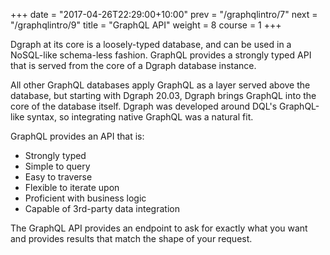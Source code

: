+++
date = "2017-04-26T22:29:00+10:00"
prev = "/graphqlintro/7"
next = "/graphqlintro/9"
title = "GraphQL API"
weight = 8
course = 1
+++

Dgraph at its core is a loosely-typed database, and can be used in a NoSQL-like
schema-less fashion. GraphQL provides a strongly typed API that is served from
the core of a Dgraph database instance.

All other GraphQL databases apply GraphQL as a layer served above the database,
but starting with Dgraph 20.03, Dgraph brings GraphQL into the core of the
database itself. Dgraph was developed around DQL's GraphQL-like syntax, so
integrating native GraphQL was a natural fit.

GraphQL provides an API that is:

- Strongly typed
- Simple to query
- Easy to traverse
- Flexible to iterate upon
- Proficient with business logic
- Capable of 3rd-party data integration

The GraphQL API provides an endpoint to ask for exactly what you want and
provides results that match the shape of your request.
